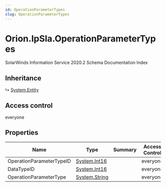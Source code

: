 ```yaml
---
id: OperationParameterTypes
slug: OperationParameterTypes
---
```


# Orion.IpSla.OperationParameterTypes

SolarWinds Information Service 2020.2 Schema Documentation Index

## Inheritance

↳ [System.Entity](./../System/Entity)

## Access control

everyone

## Properties

| Name | Type | Summary | Access Control |
| ------ | ------ | ------ | ------ |
| OperationParameterTypeID | [System.Int16](https://docs.microsoft.com/en-us/dotnet/api/system.int16) |  | everyone |
| DataTypeID | [System.Int16](https://docs.microsoft.com/en-us/dotnet/api/system.int16) |  | everyone |
| OperationParameterType | [System.String](https://docs.microsoft.com/en-us/dotnet/api/system.string) |  | everyone |

